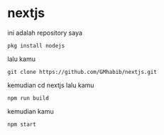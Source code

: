 # nextjs
ini adalah repository saya
```
pkg install nodejs
```
lalu kamu
```
git clone https://github.com/GMhabib/nextjs.git
```
kemudian cd nextjs
lalu kamu 
```
npm run build
```
kemudian kamu
```
npm start
```
